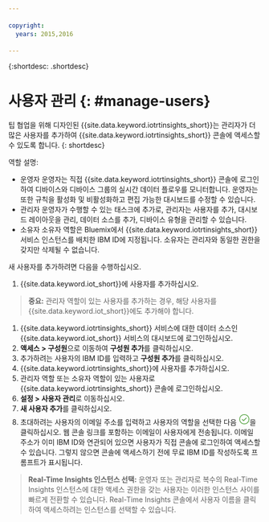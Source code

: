 ```yaml
---

copyright:
  years: 2015,2016

---
```


{:shortdesc: .shortdesc}

# 사용자 관리 {: #manage-users}

팁 협업을 위해 디자인된 {{site.data.keyword.iotrtinsights_short}}는 관리자가 더 많은 사용자를 추가하여 {{site.data.keyword.iotrtinsights_short}} 콘솔에 액세스할 수 있도록 합니다.
{: shortdesc}

역할 설명:
- 운영자
운영자는 직접 {{site.data.keyword.iotrtinsights_short}} 콘솔에 로그인하여 디바이스와 디바이스 그룹의 실시간 데이터 플로우를 모니터합니다. 운영자는 또한 규칙을 활성화 및 비활성화하고 편집 가능한 대시보드를 수정할 수 있습니다.  
- 관리자
운영자가 수행할 수 있는 태스크에 추가로, 관리자는 사용자를 추가, 대시보드 레이아웃을 관리, 데이터 소스를 추가, 디바이스 유형을 관리할 수 있습니다.   
- 소유자
소유자 역할은 Bluemix에서 {{site.data.keyword.iotrtinsights_short}} 서비스 인스턴스를 배치한 IBM ID에 지정됩니다. 소유자는 관리자와 동일한 권한을 갖지만 삭제될 수 없습니다. 

새 사용자를 추가하려면 다음을 수행하십시오.
1. {{site.data.keyword.iot_short}}에 사용자를 추가하십시오.   
>**중요:** 관리자 역할이 있는 사용자를 추가하는 경우, 해당 사용자를 {{site.data.keyword.iot_short}}에도 추가해야 합니다.  

  1. {{site.data.keyword.iotrtinsights_short}} 서비스에 대한 데이터 소스인 {{site.data.keyword.iot_short}} 서비스의 대시보드에 로그인하십시오.   
  2. **액세스 > 구성원**으로 이동하여 **구성원 추가**를 클릭하십시오.
  3. 추가하려는 사용자의 IBM ID를 입력하고 **구성원 추가**를 클릭하십시오. 
2. {{site.data.keyword.iotrtinsights_short}}에 사용자를 추가하십시오. 
  1. 관리자 역할 또는 소유자 역할이 있는 사용자로 {{site.data.keyword.iotrtinsights_short}} 콘솔에 로그인하십시오.
  2. **설정 > 사용자 관리**로 이동하십시오. 
  3. **새 사용자 추가**를 클릭하십시오.
  4. 초대하려는 사용자의 이메일 주소를 입력하고 사용자의 역할을 선택한 다음 ![작성 아이콘](images/create.png "작성 아이콘")을 클릭하십시오.
웹 콘솔 링크를 포함하는 이메일이 사용자에게 전송됩니다. 이메일 주소가 이미 IBM ID와 연관되어 있으면 사용자가 직접 콘솔에 로그인하여 액세스할 수 있습니다. 그렇지 않으면 콘솔에 액세스하기 전에 무료 IBM ID를 작성하도록 프롬프트가 표시됩니다.  
>**Real-Time Insights 인스턴스 선택:** 운영자 또는 관리자로 복수의 Real-Time Insights 인스턴스에 대한 액세스 권한을 갖는 사용자는 이러한 인스턴스 사이를 빠르게 전환할 수 있습니다. Real-Time Insights 콘솔에서 사용자 이름을 클릭하여 액세스하려는 인스턴스를 선택할 수 있습니다.   
